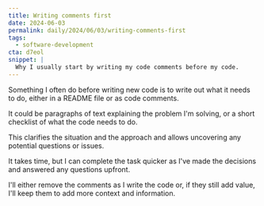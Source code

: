 ```yaml
---
title: Writing comments first
date: 2024-06-03
permalink: daily/2024/06/03/writing-comments-first
tags:
  - software-development
cta: d7eol
snippet: |
  Why I usually start by writing my code comments before my code.
---
```


Something I often do before writing new code is to write out what it needs to do, either in a README file or as code comments.

It could be paragraphs of text explaining the problem I'm solving, or a short checklist of what the code needs to do.

This clarifies the situation and the approach and allows uncovering any potential questions or issues.

It takes time, but I can complete the task quicker as I've made the decisions and answered any questions upfront.

I'll either remove the comments as I write the code or, if they still add value, I'll keep them to add more context and information.
